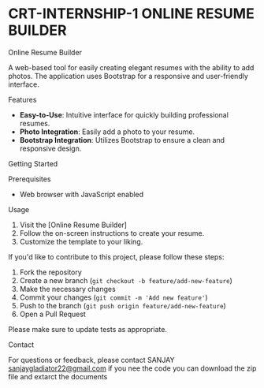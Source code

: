 # CRT-INTERNSHIP-1 ONLINE RESUME BUILDER
Online Resume Builder

A web-based tool for easily creating elegant resumes with the ability to add photos. The application uses Bootstrap for a responsive and user-friendly interface.

 Features

- **Easy-to-Use**: Intuitive interface for quickly building professional resumes.
- **Photo Integration**: Easily add a photo to your resume.
- **Bootstrap Integration**: Utilizes Bootstrap to ensure a clean and responsive design.

 Getting Started

 Prerequisites

- Web browser with JavaScript enabled

 Usage

1. Visit the [Online Resume Builder]
2. Follow the on-screen instructions to create your resume.
3. Customize the template to your liking.



If you'd like to contribute to this project, please follow these steps:

1. Fork the repository
2. Create a new branch (`git checkout -b feature/add-new-feature`)
3. Make the necessary changes
4. Commit your changes (`git commit -m 'Add new feature'`)
5. Push to the branch (`git push origin feature/add-new-feature`)
6. Open a Pull Request

Please make sure to update tests as appropriate.

 Contact

For questions or feedback, please contact SANJAY sanjaygladiator22@gmail.com
if you nee the code you can download the zip file and extarct the documents
